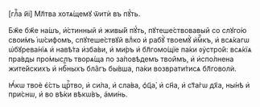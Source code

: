 [глⷡ҇а и҃і] Мл҃тва хотѧ́щемꙋ ѿитѝ въ пꙋ́ть.

Бж҃е бж҃е на́шъ, и҆́стинный и҆ живы́й пꙋ́ть, пꙋтеше́ствовавый со слꙋго́ю
свои́мъ і҆ѡ́сифомъ, спꙋтеше́ствꙋй влⷣко и҆ рабꙋ̀ твоемꙋ̀ и҆́мⷬ҇къ, и҆ всѧ́кагѡ
ѡ҆бꙋрева́нїѧ и҆ навѣ́та и҆зба́ви, и҆ ми́ръ и҆ бл҃гомо́щїе па́ки ᲂу҆стро́й:
всѧ́кїѧ пра́вды про́мыслъ творѧ́ща по за́повѣдемъ твои̑мъ, и҆ и҆спо́лнена
жите́йскихъ и҆ нбⷭ҇ныхъ бла̑гъ бы́вша, па́ки возврати́тисѧ бл҃говолѝ.

Ꙗ҆́кѡ твоѐ є҆́сть црⷭ҇тво, и҆ си́ла, и҆ сла́ва, ѻ҆ц҃а̀, и҆ сн҃а, и҆ ст҃а́гѡ
дх҃а, ны́нѣ и҆ при́снѡ, и҆ во вѣ́ки вѣкѡ́въ, а҆ми́нь.


